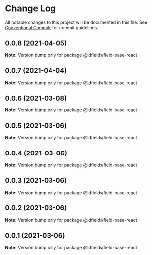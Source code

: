 # Change Log

All notable changes to this project will be documented in this file.
See [Conventional Commits](https://conventionalcommits.org) for commit guidelines.

## 0.0.8 (2021-04-05)

**Note:** Version bump only for package @ldfields/field-base-react





## 0.0.7 (2021-04-04)

**Note:** Version bump only for package @ldfields/field-base-react





## 0.0.6 (2021-03-08)

**Note:** Version bump only for package @ldfields/field-base-react





## 0.0.5 (2021-03-06)

**Note:** Version bump only for package @ldfields/field-base-react





## 0.0.4 (2021-03-06)

**Note:** Version bump only for package @ldfields/field-base-react





## 0.0.3 (2021-03-06)

**Note:** Version bump only for package @ldfields/field-base-react





## 0.0.2 (2021-03-06)

**Note:** Version bump only for package @ldfields/field-base-react





## 0.0.1 (2021-03-06)

**Note:** Version bump only for package @ldfields/field-base-react
